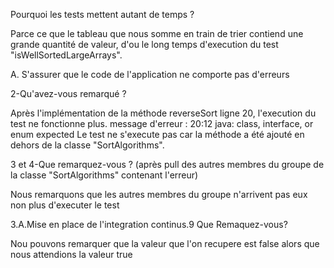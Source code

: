 Pourquoi les tests mettent autant de temps ?

Parce ce que le tableau que nous somme en train de trier contiend une grande quantité de valeur, d'ou le long temps d'execution du test "isWellSortedLargeArrays".

A. S'assurer que le code de l'application ne comporte pas d'erreurs

2-Qu'avez-vous remarqué ? 

Après l'implémentation de la méthode reverseSort ligne 20, l'execution du test ne fonctionne plus.
message d'erreur : 20:12 java: class, interface, or enum expected
Le test ne s'execute pas car la méthode a été ajouté en dehors de la classe "SortAlgorithms".


3 et 4-Que remarquez-vous ? (après pull des autres membres du groupe de la classe "SortAlgorithms" contenant l'erreur)

Nous remarquons que les autres membres du groupe n'arrivent pas eux non plus d'executer le test


3.A.Mise en place de l'integration continus.9
Que Remaquez-vous?

Nou pouvons remarquer que la valeur que l'on recupere est false alors que nous attendions la valeur true 




